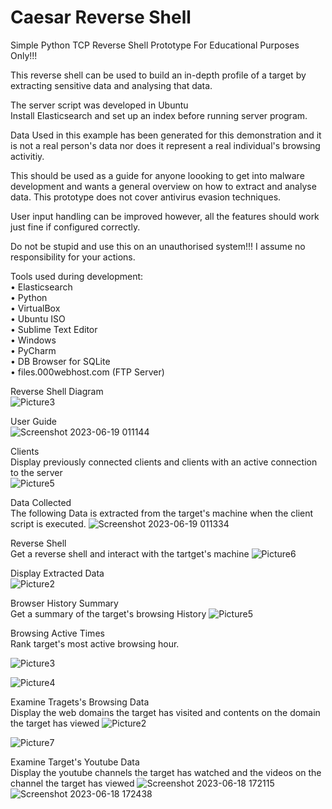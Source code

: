 # Caesar Reverse Shell

Simple Python TCP Reverse Shell Prototype For Educational Purposes Only!!!

This reverse shell can be used to build an in-depth profile of a target by extracting sensitive data and analysing that data. 

The server script was developed in Ubuntu\
Install Elasticsearch and set up an index before running server program.

Data Used in this example has been generated for this demonstration and it is not a real person's data nor does it represent a real individual's browsing activitiy. 

This should be used as a guide for anyone loooking to get into malware development and wants a general overview on how to extract and analyse data. This prototype does not cover antivirus evasion techniques.

User input handling can be improved however, all the features should work just fine if configured correctly. 

Do not be stupid and use this on an unauthorised system!!! 
I assume no responsibility for your actions. 



Tools used during development:\
• Elasticsearch\
• Python\
•	VirtualBox\
•	Ubuntu ISO\
•	Sublime Text Editor\
•	Windows\
•	PyCharm\
•	DB Browser for SQLite\
•	files.000webhost.com (FTP Server)


Reverse Shell Diagram\
![Picture3](https://github.com/8itwise/Caesar-Reverse-Shell/assets/18365258/01fbe7d9-9871-4f1c-8c1c-71bd657fd40a)



User Guide\
![Screenshot 2023-06-19 011144](https://github.com/8itwise/Caesar-Reverse-Shell/assets/18365258/8d7cf4c3-0966-4f4f-97d1-18e7db7b3d0c)




Clients\
Display previously connected clients and clients with an active connection to the server\
![Picture5](https://github.com/8itwise/Caesar-Reverse-Shell/assets/18365258/78420df0-11b1-4671-8dcb-87f66ae29ed4)



Data Collected\
The following Data is extracted from the target's machine when the client script is executed. 
![Screenshot 2023-06-19 011334](https://github.com/8itwise/Caesar-Reverse-Shell/assets/18365258/448a902f-f501-49bc-b148-00f41396f9e2)




Reverse Shell\
Get a reverse shell and interact with the tartget's machine
![Picture6](https://github.com/8itwise/Caesar-Reverse-Shell/assets/18365258/1f4e3bd2-05fd-4fd0-a6d8-7f1d9160c147)



Display Extracted Data\
![Picture2](https://github.com/8itwise/Caesar-Reverse-Shell/assets/18365258/c70617d0-a659-46ac-b31d-86a2c0672fb8)


Browser History Summary\
Get a summary of the target's browsing History
![Picture5](https://github.com/8itwise/Caesar-Reverse-Shell/assets/18365258/ce2b5867-1d96-4228-a34a-0f62f2ae9735)



Browsing Active Times \
Rank target's most active browsing hour. 

![Picture3](https://github.com/8itwise/Caesar-Reverse-Shell/assets/18365258/93ba9d95-0fb8-4d72-8033-adf595a42a5d)

![Picture4](https://github.com/8itwise/Caesar-Reverse-Shell/assets/18365258/eeb3b180-0dc7-4de7-8297-406322aefa00)



Examine Tragets's Browsing Data \
Display the web domains the target has visited and contents on the domain the target has viewed
![Picture2](https://github.com/8itwise/Caesar-Reverse-Shell/assets/18365258/a3f58e1a-a19a-45d4-8340-70439f4cd2e4)

![Picture7](https://github.com/8itwise/Caesar-Reverse-Shell/assets/18365258/6c4d0f54-265f-44b8-961f-ecf2ca8706dd)


Examine Target's Youtube Data \
Display the youtube channels the target has watched and the videos on the channel the target has viewed
![Screenshot 2023-06-18 172115](https://github.com/8itwise/Caesar-Reverse-Shell/assets/18365258/afee1ef1-5a18-456f-a479-8e6643751461)
![Screenshot 2023-06-18 172438](https://github.com/8itwise/Caesar-Reverse-Shell/assets/18365258/7fc35cef-358a-4d4c-a088-340171860511)



